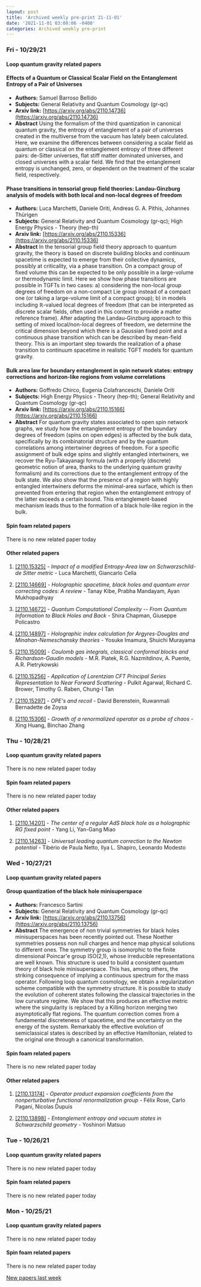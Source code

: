 ```yaml
---
layout: post
title: 'Archived weekly pre-print 21-11-01'
date: '2021-11-01 03:00:06 -0400'
categories: Archived weekly pre-print
---
```



### Fri - 10/29/21

#### Loop quantum gravity related papers

#### **Effects of a Quantum or Classical Scalar Field on the Entanglement  Entropy of a Pair of Universes**
 - **Authors:** Samuel Barroso Bellido
 - **Subjects:** General Relativity and Quantum Cosmology (gr-qc)
 - **Arxiv link:** [https://arxiv.org/abs/2110.14736](https://arxiv.org/abs/2110.14736)
 - **Abstract**
 Using the formalism of the third quantization in canonical quantum gravity, the entropy of entanglement of a pair of universes created in the multiverse from the vacuum has lately been calculated. Here, we examine the differences between considering a scalar field as quantum or classical on the entanglement entropy of three different pairs: de-Sitter universes, flat stiff matter dominated universes, and closed universes with a scalar field. We find that the entanglement entropy is unchanged, zero, or dependent on the treatment of the scalar field, respectively. 

#### **Phase transitions in tensorial group field theories: Landau-Ginzburg  analysis of models with both local and non-local degrees of freedom**
 - **Authors:** Luca Marchetti, Daniele Oriti, Andreas G. A. Pithis, Johannes Thürigen
 - **Subjects:** General Relativity and Quantum Cosmology (gr-qc); High Energy Physics - Theory (hep-th)
 - **Arxiv link:** [https://arxiv.org/abs/2110.15336](https://arxiv.org/abs/2110.15336)
 - **Abstract**
 In the tensorial group field theory approach to quantum gravity, the theory is based on discrete building blocks and continuum spacetime is expected to emerge from their collective dynamics, possibly at criticality, via a phase transition. On a compact group of fixed volume this can be expected to be only possible in a large-volume or thermodynamic limit. Here we show how phase transitions are possible in TGFTs in two cases: a) considering the non-local group degrees of freedom on a non-compact Lie group instead of a compact one (or taking a large-volume limit of a compact group); b) in models including $\mathbb{R}$-valued local degrees of freedom (that can be interpreted as discrete scalar fields, often used in this context to provide a matter reference frame). After adapting the Landau-Ginzburg approach to this setting of mixed local/non-local degrees of freedom, we determine the critical dimension beyond which there is a Gaussian fixed point and a continuous phase transition which can be described by mean-field theory. This is an important step towards the realization of a phase transition to continuum spacetime in realistic TGFT models for quantum gravity. 

#### **Bulk area law for boundary entanglement in spin network states: entropy  corrections and horizon-like regions from volume correlations**
 - **Authors:** Goffredo Chirco, Eugenia Colafranceschi, Daniele Oriti
 - **Subjects:** High Energy Physics - Theory (hep-th); General Relativity and Quantum Cosmology (gr-qc)
 - **Arxiv link:** [https://arxiv.org/abs/2110.15166](https://arxiv.org/abs/2110.15166)
 - **Abstract**
 For quantum gravity states associated to open spin network graphs, we study how the entanglement entropy of the boundary degrees of freedom (spins on open edges) is affected by the bulk data, specifically by its combinatorial structure and by the quantum correlations among intertwiner degrees of freedom. For a specific assignment of bulk edge spins and slightly entangled intertwiners, we recover the Ryu-Takayanagi formula (with a properly (discrete) geometric notion of area, thanks to the underlying quantum gravity formalism) and its corrections due to the entanglement entropy of the bulk state. We also show that the presence of a region with highly entangled intertwiners deforms the minimal-area surface, which is then prevented from entering that region when the entanglement entropy of the latter exceeds a certain bound. This entanglement-based mechanism leads thus to the formation of a black hole-like region in the bulk. 

#### Spin foam related papers

There is no new related paper today 



#### Other related papers

1. [[2110.15325]](https://arxiv.org/abs/2110.15325) - *Impact of a modified Entropy-Area law on Schwarzschild-de Sitter metric* - Luca Marchetti, Giancarlo Cella

1. [[2110.14669]](https://arxiv.org/abs/2110.14669) - *Holographic spacetime, black holes and quantum error correcting codes: A  review* - Tanay Kibe, Prabha Mandayam, Ayan Mukhopadhyay

1. [[2110.14672]](https://arxiv.org/abs/2110.14672) - *Quantum Computational Complexity -- From Quantum Information to Black  Holes and Back* - Shira Chapman, Giuseppe Policastro

1. [[2110.14897]](https://arxiv.org/abs/2110.14897) - *Holographic index calculation for Argyres-Douglas and  Minahan-Nemeschansky theories* - Yosuke Imamura, Shuichi Murayama

1. [[2110.15009]](https://arxiv.org/abs/2110.15009) - *Coulomb gas integrals, classical conformal blocks and Richardson-Gaudin  models* - M.R. Piatek, R.G. Nazmitdinov, A. Puente, A.R. Pietrykowski

1. [[2110.15256]](https://arxiv.org/abs/2110.15256) - *Application of Lorentzian CFT Principal Series Representation to Near  Forward Scattering* - Pulkit Agarwal, Richard C. Brower, Timothy G. Raben, Chung-I Tan

1. [[2110.15297]](https://arxiv.org/abs/2110.15297) - *OPE's and recoil* - David Berenstein, Ruwanmali Bernadette de Zoysa

1. [[2110.15306]](https://arxiv.org/abs/2110.15306) - *Growth of a renormalized operator as a probe of chaos* - Xing Huang, Binchao Zhang



### Thu - 10/28/21

#### Loop quantum gravity related papers

There is no new related paper today 

#### Spin foam related papers

There is no new related paper today 



#### Other related papers

1. [[2110.14201]](https://arxiv.org/abs/2110.14201) - *The center of a regular AdS black hole as a holographic RG fixed point* - Yang Li, Yan-Gang Miao

1. [[2110.14263]](https://arxiv.org/abs/2110.14263) - *Universal leading quantum correction to the Newton potential* - Tibério de Paula Netto, Ilya L. Shapiro, Leonardo Modesto



### Wed - 10/27/21

#### Loop quantum gravity related papers

#### **Group quantization of the black hole minisuperspace**
 - **Authors:** Francesco Sartini
 - **Subjects:** General Relativity and Quantum Cosmology (gr-qc)
 - **Arxiv link:** [https://arxiv.org/abs/2110.13756](https://arxiv.org/abs/2110.13756)
 - **Abstract**
 The emergence of non trivial symmetries for black holes minisuperspaces has been recently pointed out. These Noether symmetries possess non null charges and hence map physical solutions to different ones. The symmetry group is isomorphic to the finite dimensional Poincar\'e group ISO(2,1), whose irreducible representations are well known. This structure is used to build a consistent quantum theory of black hole minisuperspace. This has, among others, the striking consequence of implying a continuous spectrum for the mass operator. Following loop quantum cosmology, we obtain a regularization scheme compatible with the symmetry structure. It is possible to study the evolution of coherent states following the classical trajectories in the low curvature regime. We show that this produces an effective metric where the singularity is replaced by a Killing horizon merging two asymptotically flat regions. The quantum correction comes from a fundamental discreteness of spacetime, and the uncertainty on the energy of the system. Remarkably the effective evolution of semiclassical states is described by an effective Hamiltonian, related to the original one through a canonical transformation. 

#### Spin foam related papers

There is no new related paper today 



#### Other related papers

1. [[2110.13174]](https://arxiv.org/abs/2110.13174) - *Operator product expansion coefficients from the nonperturbative  functional renormalization group* - Félix Rose, Carlo Pagani, Nicolas Dupuis

1. [[2110.13898]](https://arxiv.org/abs/2110.13898) - *Entanglement entropy and vacuum states in Schwarzschild geometry* - Yoshinori Matsuo



### Tue - 10/26/21

#### Loop quantum gravity related papers

There is no new related paper today 

#### Spin foam related papers

There is no new related paper today 

### Mon - 10/25/21

#### Loop quantum gravity related papers

There is no new related paper today 

#### Spin foam related papers

There is no new related paper today 




[New papers last week]({{site.url}}/archived/weekly/pre-print/2021/10/25/archived_weekly_papers.html)